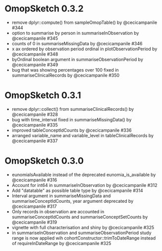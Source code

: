 # OmopSketch 0.3.2

- remove dplyr::compute() from sampleOmopTable() by @cecicampanile #344
- option to summarise by person in summariseInObservation by @cecicampanile #345
- counts of 0 in summariseMissingData by @cecicampanile #346
- x ax ordered by observation period ordinal in plotObservationPeriod by @cecicampanile #348
- byOrdinal boolean argument in summariseObservationPeriod by @cecicampanile #349
- bug that was showing percentages over 100 fixed in summariseClinicalRecords by @cecicampanile #350
  
# OmopSketch 0.3.1

-   remove dplyr::collect() from summariseClinicalRecords() by @cecicampanile #328
-   bug with time_interval fixed in summariseMissingData() by @cecicampanile #335
-   improved tableConceptIdCounts by @cecicampanile #336
-   arranged variable_name and variable_level in tableClinicalRecords by @cecicampanile #337

# OmopSketch 0.3.0

-   eunomiaIsAvailable instead of the deprecated eunomia_is_available by @cecicampanile #316
-   Account for int64 in summariseInObservation by @cecicampanile #312
-   Add "datatable" as possible table type by @cecicampanile #314
-   Interval argument in summariseMissingData and summariseConceptIdCounts, year argument deprecated by @cecicampanile #317
-   Only records in observation are accounted in summariseConceptIdCounts and summariseConceptSetCounts by @cecicampanile #319
-   vignette with full characterisation and shiny by @cecicampanile #325
-   in summariseInObservation and summariseObservationPeriod study range is now applied wih cohortConstructor::trimToDateRange instead of requireInDateRange by @cecicampanile #325

